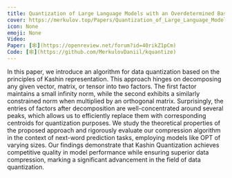 ```yaml
---
title: Quantization of Large Language Models with an Overdetermined Basis
cover: https://merkulov.top/Papers/Quantization_of_Large_Language_Models_with_an_Overdetermined_Basis/kq.png
icon: None
emoji: None
Video: 
Paper: [🕸](https://openreview.net/forum?id=40rikZ1pCm)
Code: [🕸](https://github.com/MerkulovDaniil/kquantize)
---
```


In this paper, we introduce an algorithm for data quantization based on the principles of Kashin representation. This approach hinges on decomposing any given vector, matrix, or tensor into two factors. The first factor maintains a small infinity norm, while the second exhibits a similarly constrained norm when multiplied by an orthogonal matrix. Surprisingly, the entries of factors after decomposition are well-concentrated around several peaks, which allows us to efficiently replace them with corresponding centroids for quantization purposes. We study the theoretical properties of the proposed approach and rigorously evaluate our compression algorithm in the context of next-word prediction tasks, employing models like OPT of varying sizes. Our findings demonstrate that Kashin Quantization achieves competitive quality in model performance while ensuring superior data compression, marking a significant advancement in the field of data quantization.
